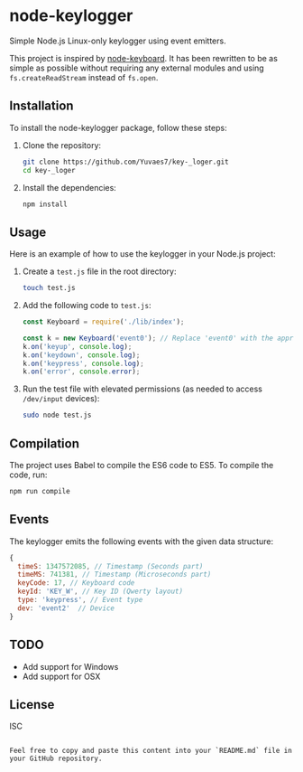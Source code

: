 # node-keylogger

Simple Node.js Linux-only keylogger using event emitters.

This project is inspired by [node-keyboard](https://github.com/Bornholm/node-keyboard). It has been rewritten to be as simple as possible without requiring any external modules and using `fs.createReadStream` instead of `fs.open`.

## Installation

To install the node-keylogger package, follow these steps:

1. Clone the repository:

    ```sh
    git clone https://github.com/Yuvaes7/key-_loger.git
    cd key-_loger
    ```

2. Install the dependencies:

    ```sh
    npm install
    ```

## Usage

Here is an example of how to use the keylogger in your Node.js project:

1. Create a `test.js` file in the root directory:

    ```sh
    touch test.js
    ```

2. Add the following code to `test.js`:

    ```javascript
    const Keyboard = require('./lib/index');

    const k = new Keyboard('event0'); // Replace 'event0' with the appropriate input event file for your keyboard
    k.on('keyup', console.log);
    k.on('keydown', console.log);
    k.on('keypress', console.log);
    k.on('error', console.error);
    ```

3. Run the test file with elevated permissions (as needed to access `/dev/input` devices):

    ```sh
    sudo node test.js
    ```

## Compilation

The project uses Babel to compile the ES6 code to ES5. To compile the code, run:

```sh
npm run compile
```

## Events

The keylogger emits the following events with the given data structure:

```javascript
{ 
  timeS: 1347572085, // Timestamp (Seconds part)
  timeMS: 741381, // Timestamp (Microseconds part)
  keyCode: 17, // Keyboard code
  keyId: 'KEY_W', // Key ID (Qwerty layout)
  type: 'keypress', // Event type
  dev: 'event2'  // Device
}
```

## TODO

- Add support for Windows
- Add support for OSX

## License

ISC
```

Feel free to copy and paste this content into your `README.md` file in your GitHub repository. 
